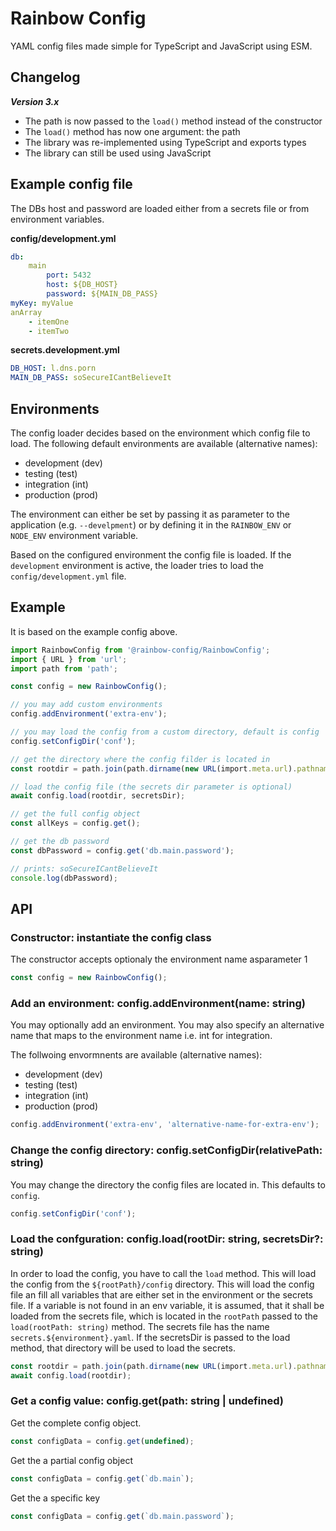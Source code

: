# Rainbow Config

YAML config files made simple for TypeScript and JavaScript using ESM.

## Changelog

***Version 3.x*** 
- The path is now passed to the `load()` method instead of the constructor
- The `load()` method has now one argument: the path
- The library was re-implemented using TypeScript and exports types
- The library can still be used using JavaScript


## Example config file

The DBs host and password are loaded either from a secrets file or from environment variables.

**config/development.yml**
```yaml
db:
    main
        port: 5432
        host: ${DB_HOST}
        password: ${MAIN_DB_PASS}
myKey: myValue
anArray
    - itemOne
    - itemTwo
```

**secrets.development.yml**
```yaml
DB_HOST: l.dns.porn
MAIN_DB_PASS: soSecureICantBelieveIt
```

## Environments

The config loader decides based on the environment which config file to load. The following default environments are available (alternative names):

- development (dev)
- testing (test)
- integration (int)
- production (prod)

The environment can either be set by passing it as parameter to the application (e.g. `--develpment`) or by defining it in the `RAINBOW_ENV` or `NODE_ENV` environment variable.

Based on the configured environment the config file is loaded. If the `development` environment is active, the loader tries to load the `config/development.yml` file.

## Example

It is based on the example config above.

```typescript
import RainbowConfig from '@rainbow-config/RainbowConfig';
import { URL } from 'url';
import path from 'path';

const config = new RainbowConfig();

// you may add custom environments
config.addEnvironment('extra-env');

// you may load the config from a custom directory, default is config
config.setConfigDir('conf');

// get the directory where the config filder is located in
const rootdir = path.join(path.dirname(new URL(import.meta.url).pathname, '../');

// load the config file (the secrets dir parameter is optional)
await config.load(rootdir, secretsDir);

// get the full config object
const allKeys = config.get();

// get the db password
const dbPassword = config.get('db.main.password');

// prints: soSecureICantBelieveIt
console.log(dbPassword);
```

## API

### Constructor: instantiate the config class

The constructor accepts optionaly the environment name asparameter 1

```typescript
const config = new RainbowConfig();
```


### Add an environment: config.addEnvironment(name: string)

You may optionally add an environment. You may also specify an alternative name that maps
to the environment name i.e. int for integration.

The follwoing envormnents are available (alternative names):

- development (dev)
- testing (test)
- integration (int)
- production (prod)

```typescript
config.addEnvironment('extra-env', 'alternative-name-for-extra-env');
```


### Change the config directory: config.setConfigDir(relativePath: string)

You may change the directory the config files are located in. This defaults to `config`.


```typescript
config.setConfigDir('conf');
```


### Load the confguration: config.load(rootDir: string, secretsDir?: string)

In order to load the config, you have to call the `load` method. This will load the config from the `${rootPath}/config` directory.
This will load the config file an fill all variables that are either set in the environment or the secrets file. If a variable is not
found in an env variable, it is assumed, that it shall be loaded from the secrets file, which is located in the `rootPath` passed to the
`load(rootPath: string)` method. The secrets file has the name `secrets.${environment}.yaml`. If the secretsDir is passed to the load method, 
that directory will be used to load the secrets.


```typescript
const rootdir = path.join(path.dirname(new URL(import.meta.url).pathname, '../');
await config.load(rootdir);
```


### Get a config value: config.get(path: string | undefined)

Get the complete config object.

```typescript
const configData = config.get(undefined);
```


Get the a partial config object

```typescript
const configData = config.get(`db.main`);
```


Get the a specific key

```typescript
const configData = config.get(`db.main.password`);
```